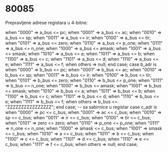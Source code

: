 # 80085

Prepravljene adrese registara u 4-bitne:


when "0000" => a_bus <= pc;
when "0001" => a_bus <= ac;
when "0010" => a_bus <= sp;
when "0011" => a_bus <= ir;
when "0100" => a_bus <= tir;
when "0101" => a_bus <= zero;
when "0110" => a_bus <= p_one;
when "0111" => a_bus <= n_one;
when "1000" => a_bus <= amask;
when "1001" => a_bus <= smask;
when "1010" => a_bus <= a;
when "1011" => a_bus <= b;
when "1100" => a_bus <= c;
when "1101" => a_bus <= d;
when "1110" => a_bus <= e;
when "1111" => a_bus <= f;
when others => null;
end case;
case b_adr is
when "0000" => b_bus <= pc;
when "0001" => b_bus <= ac;
when "0010" => b_bus <= sp;
when "0011" => b_bus <= ir;
when "0100" => b_bus <= tir;
when "0101" => b_bus <= zero;
when "0110" => b_bus <= p_one;
when "0111" => b_bus <= n_one;
when "1000" => b_bus <= amask;
when "1001" => b_bus <= smask;
when "1010" => b_bus <= a;
when "1011" => b_bus <= b;
when "1100" => b_bus <= c;
when "1101" => b_bus <= d;
when "1110" => b_bus <= e;
when "1111" => b_bus <= f;
when others => b_bus <= "ZZZZZZZZZZZZZZZZ";
end case;
-- sa sabirnice u registar
case c_adr is
when "0000" => pc <= c_bus;
when "0001" => ac <= c_bus;
when "0010" => sp <= c_bus;
when "0011" => ir <= c_bus;
when "0100" => tir <= c_bus;
when "0101" => zero <= zero;
when "0110" => p_one <= p_one;
when "0111" => n_one <= n_one;
when "1000" => amask <= c_bus;
when "1001" => smask <= c_bus;
when "1010" => a <= c_bus;
when "1011" => b <= c_bus;
when "1100" => c <= c_bus;
when "1101" => d <= c_bus;
when "1110" => e <= c_bus;
when "1111" => f <= c_bus;
when others => null;
end case;